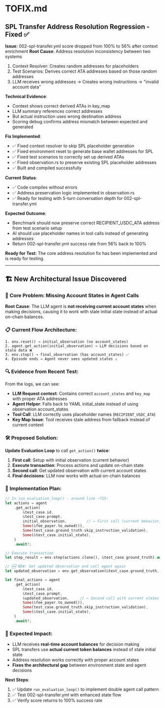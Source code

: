 # TOFIX.md

## SPL Transfer Address Resolution Regression - Fixed ✅

**Issue**: 002-spl-transfer.yml score dropped from 100% to 56% after context enrichment
**Root Cause**: Address resolution inconsistency between two systems
1. Context Resolver: Creates random addresses for placeholders  
2. Test Scenarios: Derives correct ATA addresses based on those random addresses
3. LLM receives wrong addresses -> Creates wrong instructions -> "invalid account data"

**Technical Evidence**:
- Context shows correct derived ATAs in key_map
- LLM summary references correct addresses
- But actual instruction uses wrong destination address
- Scoring debug confirms address mismatch between expected and generated

**Fix Implemented**: 
- ✅ Fixed context resolver to skip SPL placeholder generation
- ✅ Fixed environment reset to generate base wallet addresses for SPL
- ✅ Fixed test scenarios to correctly set up derived ATAs
- ✅ Fixed observation.rs to preserve existing SPL placeholder addresses
- ✅ Built and compiled successfully

**Current Status**: 
- ✅ Code compiles without errors
- ✅ Address preservation logic implemented in observation.rs
- ✅ Ready for testing with 5-turn conversation depth for 002-spl-transfer.yml

**Expected Outcome**: 
- Benchmark should now preserve correct RECIPIENT_USDC_ATA address from test scenario setup
- AI should use placeholder names in tool calls instead of generating addresses
- Return 002-spl-transfer.yml success rate from 56% back to 100%

**Ready for Test**: The core address resolution fix has been implemented and is ready for testing.

---

## 🏗️ New Architectural Issue Discovered

### 🎯 **Core Problem**: Missing Account States in Agent Calls

**Root Cause**: The LLM agent is **not receiving current account states** when making decisions, causing it to work with stale initial state instead of actual on-chain balances.

### 📋 **Current Flow Architecture**:
```
1. env.reset() → initial_observation (no account_states)
2. agent.get_action(initial_observation) → LLM decisions based on stale data ❌
3. env.step() → final_observation (has account_states) ✅
4. Episode ends → Agent never sees updated states ⚠️
```

### 🔍 **Evidence from Recent Test**:
From the logs, we can see:
- **LLM Request context**: Contains correct `account_states` and `key_map` with proper ATA addresses
- **Agent Helper**: Falls back to YAML initial_state instead of using observation account_states
- **Tool Call**: LLM correctly uses placeholder names (`RECIPIENT_USDC_ATA`)
- **Key Map Issue**: Tool receives stale address from fallback instead of current context

### 🛠️ **Proposed Solution**:
**Update Evaluation Loop** to call `get_action()` **twice**:
1. **First call**: Setup with initial observation (current behavior)
2. **Execute transaction**: Process actions and update on-chain state  
3. **Second call**: Get updated observation with current account states
4. **Final decisions**: LLM now works with actual on-chain balances

### 📝 **Implementation Plan**:
```rust
// In run_evaluation_loop() - around line ~715:
let actions = agent
    .get_action(
        &test_case.id,
        &test_case.prompt,
        initial_observation,         // ← First call (current behavior)
        Some(&fee_payer.to_owned()),
        Some(test_case.ground_truth.skip_instruction_validation),
        Some(&test_case.initial_state),
    )
    .await?;

// Execute transaction
let step_result = env.step(actions.clone(), &test_case.ground_truth).await?;

// 🆕 NEW: Get updated observation and call agent again
let updated_observation = env.get_observation(&test_case.ground_truth, "Success", None, vec![]).await?;

let final_actions = agent
    .get_action(
        &test_case.id,
        &test_case.prompt,
        &updated_observation,     // ← Second call with current states
        Some(&fee_payer.to_owned()),
        Some(test_case.ground_truth.skip_instruction_validation),
        Some(&test_case.initial_state),
    )
    .await?;
```

### 🎯 **Expected Impact**:
- LLM receives **real-time account balances** for decision making
- SPL transfers use **actual current token balances** instead of stale initial state
- Address resolution works correctly with proper account states
- **Fixes the architectural gap** between environment state and agent decisions

**Next Steps**:
1. ✅ Update `run_evaluation_loop()` to implement double agent call pattern
2. ✅ Test 002-spl-transfer.yml with enhanced state flow
3. ✅ Verify score returns to 100% success rate

